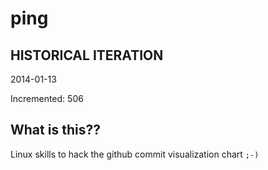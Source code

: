 # ping

## HISTORICAL ITERATION
2014-01-13

Incremented: 506

## What is this?? 
Linux skills to hack the github commit visualization chart `;-)`
